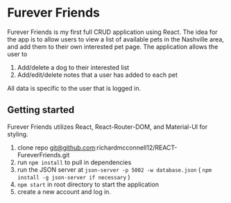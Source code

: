 # Furever Friends
Furever Friends is my first full CRUD application using React. The idea for the app is to allow users to view a list of available pets in the Nashville area, and add them to their own interested pet page. The application allows the user to 

1. Add/delete a dog to their interested list
2. Add/edit/delete notes that a user has added to each pet

All data is specific to the user that is logged in. 

## Getting started

Furever Friends utilizes React, React-Router-DOM, and Material-UI for styling.
1. clone repo git@github.com:richardmcconnell12/REACT-FureverFriends.git
2. run ```npm install``` to pull in dependencies 
2. run the JSON server at ```json-server -p 5002 -w database.json``` ( ```npm install -g json-server if necessary``` )
3. ```npm start``` in root directory to start the application
4. create a new account and log in.
